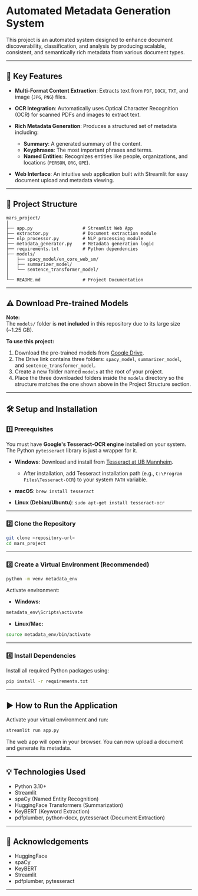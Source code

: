 # Automated Metadata Generation System

This project is an automated system designed to enhance document discoverability, classification, and analysis by producing scalable, consistent, and semantically rich metadata from various document types.

---

## 🚀 Key Features

* **Multi-Format Content Extraction**: Extracts text from `PDF`, `DOCX`, `TXT`, and image (`JPG`, `PNG`) files.
* **OCR Integration**: Automatically uses Optical Character Recognition (OCR) for scanned PDFs and images to extract text.
* **Rich Metadata Generation**: Produces a structured set of metadata including:

  * **Summary**: A generated summary of the content.
  * **Keyphrases**: The most important phrases and terms.
  * **Named Entities**: Recognizes entities like people, organizations, and locations (`PERSON`, `ORG`, `GPE`).
* **Web Interface**: An intuitive web application built with Streamlit for easy document upload and metadata viewing.

---

## 📂 Project Structure

```
mars_project/
│
├── app.py                   # Streamlit Web App
├── extractor.py             # Document extraction module
├── nlp_processor.py         # NLP processing module
├── metadata_generator.py    # Metadata generation logic
├── requirements.txt         # Python dependencies
├── models/                  
│   ├── spacy_model/en_core_web_sm/
│   ├── summarizer_model/
│   └── sentence_transformer_model/
│
└── README.md                # Project Documentation
```
---

## ⚠️ Download Pre-trained Models

**Note:**  
The `models/` folder is **not included** in this repository due to its large size (~1.25 GB).

**To use this project:**

1. Download the pre-trained models from [Google Drive](<https://drive.google.com/drive/folders/1jwXjevHNzD8G7U8ARmi8FiZaoHzBldwY?usp=sharing>).
2. The Drive link contains three folders: `spacy_model`, `summarizer_model`, and `sentence_transformer_model`.
3. Create a new folder named `models` at the root of your project.
4. Place the three downloaded folders inside the `models` directory so the structure matches the one shown above in the Project Structure section.


---

## 🛠️ Setup and Installation

### 1️⃣ Prerequisites

You must have **Google's Tesseract-OCR engine** installed on your system. The Python `pytesseract` library is just a wrapper for it.

* **Windows**: Download and install from [Tesseract at UB Mannheim](https://github.com/UB-Mannheim/tesseract/wiki).

  * After installation, add Tesseract installation path (e.g., `C:\Program Files\Tesseract-OCR`) to your system `PATH` variable.
* **macOS**: `brew install tesseract`
* **Linux (Debian/Ubuntu)**: `sudo apt-get install tesseract-ocr`

---

### 2️⃣ Clone the Repository

```bash
git clone <repository-url>
cd mars_project
```

---

### 3️⃣ Create a Virtual Environment (Recommended)

```bash
python -m venv metadata_env
```

Activate environment:

* **Windows:**

```bash
metadata_env\Scripts\activate
```

* **Linux/Mac:**

```bash
source metadata_env/bin/activate
```

---

### 4️⃣ Install Dependencies

Install all required Python packages using:

```bash
pip install -r requirements.txt
```

---

## ▶️ How to Run the Application

Activate your virtual environment and run:

```bash
streamlit run app.py
```

The web app will open in your browser. You can now upload a document and generate its metadata.

---

## 💡 Technologies Used

* Python 3.10+
* Streamlit
* spaCy (Named Entity Recognition)
* HuggingFace Transformers (Summarization)
* KeyBERT (Keyword Extraction)
* pdfplumber, python-docx, pytesseract (Document Extraction)

---

## 🙏 Acknowledgements

* HuggingFace
* spaCy
* KeyBERT
* Streamlit
* pdfplumber, pytesseract

---